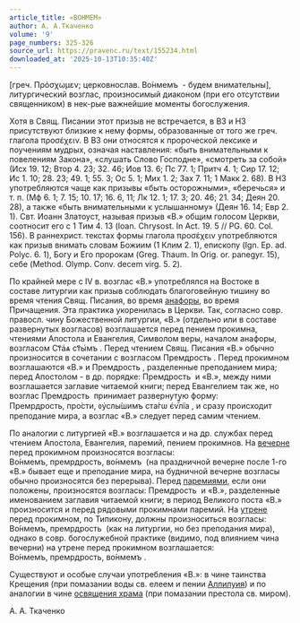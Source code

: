 ```yaml
---
article_title: «ВОНМЕМ»
author: А. А.Ткаченко
volume: '9'
page_numbers: 325-326
source_url: https://pravenc.ru/text/155234.html
downloaded_at: '2025-10-13T10:35:40Z'
---
```


[греч. Πρόσχωμεν; церковнослав. <span class="cu">Во́нмемъ</span>  - будем внимательны], литургический возглас, произносимый диаконом (при его отсутствии священником) в нек-рые важнейшие моменты богослужения.

Хотя в Свящ. Писании этот призыв не встречается, в ВЗ и НЗ присутствуют близкие к нему формы, образованные от того же греч. глагола προσέχειν. В ВЗ они относятся к пророческой лексике и поучениям мудрых, означая наставления: «быть внимательными к повелениям Закона», «слушать Слово Господне», «смотреть за собой» (Исх 19. 12; Втор 4. 23; 32. 46; Иов 13. 6; Пс 77. 1; Притч 4. 1; Сир 17. 12; Ис 1. 10; 28. 23; 49. 1; 55. 3; Ос 5. 1; Мих 1. 2; Зах 7. 11; 1 Макк 2. 68). В НЗ употребляются чаще как призывы «быть осторожными», «беречься» и т. п. (Мф 6. 1; 7. 15; 10. 17; 16. 6, 11; Лк 12. 1; 17. 3; 20. 46; 21. 34; Деян 20. 28), а также «быть внимательными к услышанному» (Деян 16. 14; Евр 2. 1). Свт. Иоанн Златоуст, называя призыв «В.» общим голосом Церкви, соотносит его с 1 Тим 4. 13 (Ioan. Chrysost. In Act. 19. 5 // PG. 60. Col. 156). В раннехрист. текстах формы глагола προσέχειν употребляются как призыв внимать словам Божиим (1 Клим 2. 1), епископу (Ign. Ep. ad. Polyc. 6. 1), Богу и Его пророкам (Greg. Thaum. In Orig. or. panegyr. 15), себе (Method. Olymp. Conv. decem virg. 5. 2).

По крайней мере с IV в. возглас «В.» употреблялся на Востоке в составе литургии как призыв соблюдать благоговейную тишину во время чтения Свящ. Писания, во время [анафоры](https://pravenc.ru/text/Анафора.html), во время Причащения. Эта практика укоренилась в Церкви. Так, согласно совр. правосл. чину Божественной литургии, «В.» (отдельно или в составе развернутых возгласов) возглашается перед пением прокимна, чтениями Апостола и Евангелия, Символом веры, началом анафоры, возгласом <span class="cu">Ст҃а҆ѧ</span> <span class="cu">ст҃ы҆мъ</span> . Перед чтением Свящ. Писания «В.» обычно произносится в сочетании с возгласом <span class="cu">Премдрость</span> . Перед прокимном возглашаются «В.» и <span class="cu">Премдрость</span> , разделенные преподанием мира; перед Апостолом - в др. порядке: <span class="cu">Премдрость</span>  и «В.», между ними возглашается заглавие читаемой книги; перед Евангелием так же, но возглас <span class="cu">Премдрость</span>  принимает развернутую форму: <span class="cu">Премpдрость,</span> <span class="cu">про́сти,</span> <span class="cu">ᲂу҆слы́шимъ</span> <span class="cu">ста́гѡ</span> <span class="cu">є҆vⷬ҇лїа</span> , и сразу происходит преподание мира, а возглас «В.» следует перед самим чтением.

По аналогии с литургией «В.» возглашается и на др. службах перед чтением Апостола, Евангелия, паремий, пением прокимнов. На [вечерне](https://pravenc.ru/text/вечерне.html) перед прокимном произносятся возгласы: <span class="cu">Во́нмемъ,</span> <span class="cu">премpдрость,</span> <span class="cu">во́нмемъ</span>  (на праздничной вечерне после 1-го «В.» бывает еще и преподание мира, на будничной вечерне возгласы обычно произносятся без перерыва). Перед [паремиями](https://pravenc.ru/text/паремиями.html), если они положены, произносятся возгласы: <span class="cu">Премдрость</span>  и «В.», разделенные именованием заглавия читаемой книги; в период Великого поста «В.» произносится и перед рядовыми прокимнами паремий. На [утрене](https://pravenc.ru/text/утрене.html) перед прокимном, по Типикону, должны произноситься возгласы: <span class="cu">Во́нмемъ,</span> <span class="cu">премpдрость</span>  (как на литургии, но без преподания мира), однако в совр. богослужебной практике (видимо, под влиянием чина вечерни) на утрене перед прокимном возглашается: <span class="cu">Во́нмемъ,</span> <span class="cu">премpдрость,</span> <span class="cu">во́нмемъ</span> .

Существуют и особые случаи употребления «В.»: в чине таинства Крещения (при помазании воды св. елеем и пении [Аллилуия](https://pravenc.ru/text/Аллилуия.html)) и по аналогии в чине [освящения храма](<https://pravenc.ru/text/освящения храма.html>) (при помазании престола св. миром).

А. А.  Ткаченко
